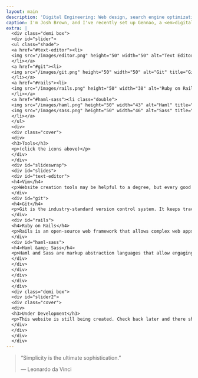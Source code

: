 ```yaml
---
layout: main
description: 'Digital Engineering: Web design, search engine optimization, graphics design, programming.'
caption: I'm Josh Brown, and I've recently set up Gennao, a <em>digital engineering</em> business. I love to create things that are <strong>simple</strong> and <strong>elegant</strong>.
extra: |
  <div class="demi box">
  <div id="slider">
  <ul class="shade">
  <a href="#text-editor"><li>
  <img src="/images/editor.png" height="50" width="50" alt="Text Editor" title="Text Editor"/>
  </li></a>
  <a href="#git"><li>
  <img src="/images/git.png" height="50" width="50" alt="Git" title="Git"/>
  </li></a>
  <a href="#rails"><li>
  <img src="/images/rails.png" height="50" width="38" alt="Ruby on Rails" title="Ruby on Rails"/>
  </li></a>
  <a href="#haml-sass"><li class="double">
  <img src="/images/haml.png" height="50" width="43" alt="Haml" title="Haml"/>
  <img src="/images/sass.png" height="50" width="46" alt="Sass" title="Sass"/>
  </li></a>
  </ul>
  <div>
  <div class="cover">
  <div>
  <h3>Tools</h3>
  <p>(click the icons above)</p>
  </div>
  </div>
  <div id="slideswrap">
  <div id="slides">
  <div id="text-editor">
  <h4>Vim</h4>
  <p>Website creation tools may be helpful to a degree, but every good web developer should know what goes on in their code. Using a good text editor gives much finer control over the design.</p>
  </div>
  <div id="git">
  <h4>Git</h4>
  <p>Git is the industry-standard version control system. It keeps track of all the changes made to projects and makes it possible to revert back to any previous state if something goes wrong.</p>
  </div>
  <div id="rails">
  <h4>Ruby on Rails</h4>
  <p>Rails is an open-source web framework that allows complex web apps to be produced quickly and efficiently. Some of the best web software is written for Ruby on Rails.</p>
  </div>
  <div id="haml-sass">
  <h4>Haml &amp; Sass</h4>
  <p>Haml and Sass are markup abstraction languages that allow engaging layouts to be created while keeping the code clean, simple, and bug-free.</p>
  </div>
  </div>
  </div>
  </div>
  </div>
  </div>
  <div class="demi box">
  <div id="slider2">
  <div class="cover">
  <div>
  <h3>Under Development</h3>
  <p>This website is still being created. Check back later and there should be something more interesting in this box.</p>
  </div>
  </div>
  </div>
  </div>
---
```


> “Simplicity is the ultimate sophistication.”
> <div class="author">— Leonardo da Vinci</div>
